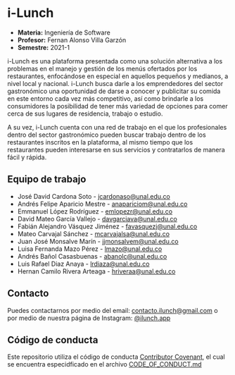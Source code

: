 # i-Lunch
- **Materia:** Ingeniería de Software
- **Profesor:** Fernan Alonso Villa Garzón
- **Semestre:** 2021-1

i-Lunch es una plataforma presentada como una solución alternativa a los problemas en el manejo y gestión de los menús ofertados por los restaurantes, enfocándose en especial en aquellos pequeños y medianos, a nivel local y nacional. i-Lunch busca darle a los emprendedores del sector gastronómico una oportunidad de darse a conocer y publicitar su comida en este entorno cada vez más competitivo, así como brindarle a los consumidores la posibilidad de tener más variedad de opciones para comer cerca de sus lugares de residencia, trabajo o estudio.

A su vez, i-Lunch cuenta con una red de trabajo en el que los profesionales dentro del sector gastronómico pueden buscar trabajo dentro de los restaurantes inscritos en la plataforma, al mismo tiempo que los restaurantes pueden interesarse en sus servicios y contratarlos de manera fácil y rápida.

## Equipo de trabajo
- José David Cardona Soto - [jcardonaso@unal.edu.co](mailto:jcardonaso@unal.edu.co)
- Andrés Felipe Aparicio Mestre - [anapariciom@unal.edu.co](mailto:anapariciom@unal.edu.co)
- Emmanuel López Rodríguez - [emlopezr@unal.edu.co](mailto:emlopezr@unal.edu.co)
- David Mateo García Vallejo - [davgarciava@unal.edu.co](mailto:davgarciava@unal.edu.co)
- Fabián Alejandro Vásquez Jiménez - [favasquezj@unal.edu.co](mailto:favasquezj@unal.edu.co)
- Mateo Carvajal Sánchez - [mcarvajalsa@unal.edu.co](mailto:mcarvajalsa@unal.edu.co)
- Juan José Monsalve Marín - [jjmonsalvem@unal.edu.co](mailto:jjmonsalvem@unal.edu.co)
- Luisa Fernanda Mazo Pérez - [lmazo@unal.edu.co](mailto:lmazo@unal.edu.co)
- Andrés Bañol Casasbuenas - [abanolc@unal.edu.co](mailto:abanolc@unal.edu.co)
- Luis Rafael Diaz Anaya - [lrdiaza@unal.edu.co](mailto:lrdiaza@unal.edu.co)
- Hernan Camilo Rivera Arteaga  - [hriveraa@unal.edu.co](mailto:hriveraa@unal.edu.co)

## Contacto
Puedes contactarnos por medio del email: [contacto.ilunch@gmail.com](mailto:contacto.ilunch@gmail.com) o por medio de nuestra página de Instagram: [@ilunch.app](https://www.instagram.com/ilunch.app/)

## Código de conducta
Este repositorio utiliza el código de conducta [Contributor Covenant](https://www.contributor-covenant.org/), el cual se encuentra especidficado en el archivo [CODE_OF_CONDUCT.md](https://github.com/Apa23/i-Lunch/blob/main/CODE_OF_CONDUCT.md)
